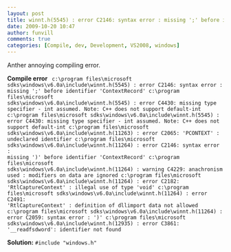 ```yaml
---
layout: post
title: winnt.h(5545) : error C2146: syntax error : missing ';' before identifier 'ContextRecord'
date: 2009-10-20 10:47
author: funvill
comments: true
categories: [Compile, dev, Development, VS2008, windows]
---
```

Anther annoying compiling error.

<strong>Compile error </strong><code>
c:\program files\microsoft sdks\windows\v6.0a\include\winnt.h(5545) : error C2146: syntax error : missing ';' before identifier 'ContextRecord'
c:\program files\microsoft sdks\windows\v6.0a\include\winnt.h(5545) : error C4430: missing type specifier - int assumed. Note: C++ does not support default-int
c:\program files\microsoft sdks\windows\v6.0a\include\winnt.h(5545) : error C4430: missing type specifier - int assumed. Note: C++ does not support default-int
c:\program files\microsoft sdks\windows\v6.0a\include\winnt.h(11263) : error C2065: 'PCONTEXT' : undeclared identifier
c:\program files\microsoft sdks\windows\v6.0a\include\winnt.h(11264) : error C2146: syntax error : missing ')' before identifier 'ContextRecord'
c:\program files\microsoft sdks\windows\v6.0a\include\winnt.h(11264) : warning C4229: anachronism used : modifiers on data are ignored
c:\program files\microsoft sdks\windows\v6.0a\include\winnt.h(11264) : error C2182: 'RtlCaptureContext' : illegal use of type 'void'
c:\program files\microsoft sdks\windows\v6.0a\include\winnt.h(11264) : error C2491: 'RtlCaptureContext' : definition of dllimport data not allowed
c:\program files\microsoft sdks\windows\v6.0a\include\winnt.h(11264) : error C2059: syntax error : ')'
c:\program files\microsoft sdks\windows\v6.0a\include\winnt.h(12935) : error C3861: '__readfsdword': identifier not found
</code>

<strong>Solution:</strong>
<code>#include "windows.h"</code>
